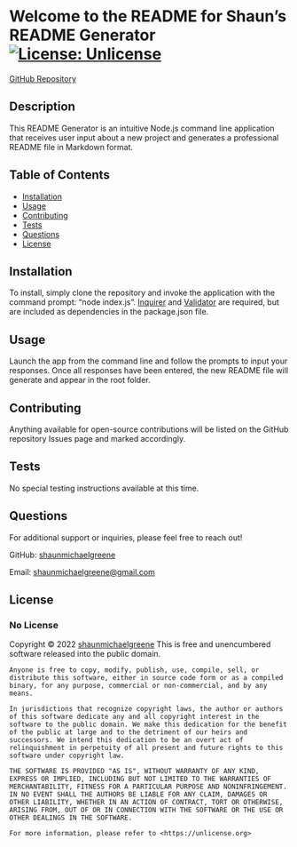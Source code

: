 
  # Welcome to the README for Shaun’s README Generator  [![License: Unlicense](https://img.shields.io/badge/license-Unlicense-blue.svg)](http://unlicense.org/)
    
  [GitHub Repository](github.com/shaunmichaelgreene/readme-generator)
  

  ## Description
  This README Generator is an intuitive Node.js command line application that receives user input about a new project and generates a professional README file in Markdown format. 

  ## Table of Contents
  * [Installation](#installation)
  * [Usage](#usage)
  * [Contributing](#contributing)
  * [Tests](#tests)
  * [Questions](#questions)
  * [License](#license)

  ## Installation
  To install, simply clone the repository and invoke the application with the command prompt: “node index.js”. [Inquirer](https://www.npmjs.com/package/inquirer) and [Validator](https://www.npmjs.com/package/validator) are required, but are included as dependencies in the package.json file. 

  ## Usage
  Launch the app from the command line and follow the prompts to input your responses. Once all responses have been entered, the new README file will generate and appear in the root folder. 

  ## Contributing
  Anything available for open-source contributions will be listed on the GitHub repository Issues page and marked accordingly.

  ## Tests
  No special testing instructions available at this time.

  ## Questions
  For additional support or inquiries, please feel free to reach out! 

  GitHub: [shaunmichaelgreene](https://github.com/shaunmichaelgreene)
  
  Email: shaunmichaelgreene@gmail.com

  ## License
  ### No License
  Copyright &copy; 2022 [shaunmichaelgreene](https://github.com/shaunmichaelgreene)
  This is free and unencumbered software released into the public domain.

    Anyone is free to copy, modify, publish, use, compile, sell, or
    distribute this software, either in source code form or as a compiled
    binary, for any purpose, commercial or non-commercial, and by any
    means.
    
    In jurisdictions that recognize copyright laws, the author or authors
    of this software dedicate any and all copyright interest in the
    software to the public domain. We make this dedication for the benefit
    of the public at large and to the detriment of our heirs and
    successors. We intend this dedication to be an overt act of
    relinquishment in perpetuity of all present and future rights to this
    software under copyright law.
    
    THE SOFTWARE IS PROVIDED "AS IS", WITHOUT WARRANTY OF ANY KIND,
    EXPRESS OR IMPLIED, INCLUDING BUT NOT LIMITED TO THE WARRANTIES OF
    MERCHANTABILITY, FITNESS FOR A PARTICULAR PURPOSE AND NONINFRINGEMENT.
    IN NO EVENT SHALL THE AUTHORS BE LIABLE FOR ANY CLAIM, DAMAGES OR
    OTHER LIABILITY, WHETHER IN AN ACTION OF CONTRACT, TORT OR OTHERWISE,
    ARISING FROM, OUT OF OR IN CONNECTION WITH THE SOFTWARE OR THE USE OR
    OTHER DEALINGS IN THE SOFTWARE.
    
    For more information, please refer to <https://unlicense.org>
    
    
